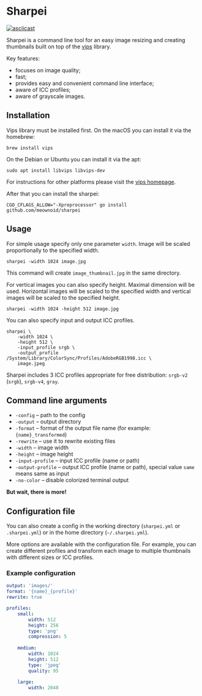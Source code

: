 # Sharpei

[![asciicast](https://asciinema.org/a/367362.svg)](https://asciinema.org/a/367362)

Sharpei is a command line tool for an easy image resizing and creating thumbnails
built on top of the [vips](https://github.com/libvips/libvips) library.

Key features:

- focuses on image quality;
- fast;
- provides easy and convenient command line interface;
- aware of ICC profiles;
- aware of grayscale images.

## Installation

Vips library must be installed first. On the macOS you can install it via the homebrew:

```shell script
brew install vips
```

On the Debian or Ubuntu you can install it via the apt:

```shell script
sudo apt install libvips libvips-dev
```

For instructions for other platforms please visit
the [vips homepage](https://github.com/libvips/libvips).

After that you can install the sharpei:

```shell script
CGO_CFLAGS_ALLOW="-Xpreprocessor" go install github.com/meownoid/sharpei
```

## Usage

For simple usage specify only one parameter `width`.
Image will be scaled proportionally to the specified width.

```shell script
sharpei -width 1024 image.jpg
```

This command will create `image_thumbnail.jpg` in the same directory.

For vertical images you can also specify height. Maximal dimension will be used.
Horizontal images will be scaled to the specified width and vertical images
will be scaled to the specified height.

```shell script
sharpei -width 1024 -height 512 image.jpg
```

You can also specify input and output ICC profiles.

```shell script
sharpei \
    -width 1024 \
    -height 512 \
    -input_profile srgb \
    -output_profile /System/Library/ColorSync/Profiles/AdobeRGB1998.icc \
    image.jpeg
```

Sharpei includes 3 ICC profiles appropriate for free distribution: `srgb-v2` (`srgb`), `srgb-v4`, `gray`.

## Command line arguments

* `-config` – path to the config
* `-output` – output directory
* `-format` – format of the output file name (for example: `{name}_transformed`)
* `-rewrite` – use it to rewrite existing files
* `-width` – image width
* `-height` – image height
* `-input-profile` – input ICC profile (name or path)
* `-output-profile` – output ICC profile (name or path), special value `same` means same as input
* `-no-color` – disable colorized terminal output

**But wait, there is more!**

## Configuration file

You can also create a config in the working directory (`sharpei.yml` or `.sharpei.yml`)
or in the home directory (`~/.sharpei.yml`).

More options are available with the configuration file.
For example, you can create different profiles and transform each image to
multiple thumbnails with different sizes or ICC profiles.

### Example configuration

```yaml
output: 'images/'
format: '{name}_{profile}'
rewrite: true

profiles:
    small:
        width: 512
        height: 256
        type: 'png'
        compression: 5
    
    medium:
        width: 1024
        height: 512
        type: 'jpeg'
        quality: 95
    
    large:
        width: 2048
```
